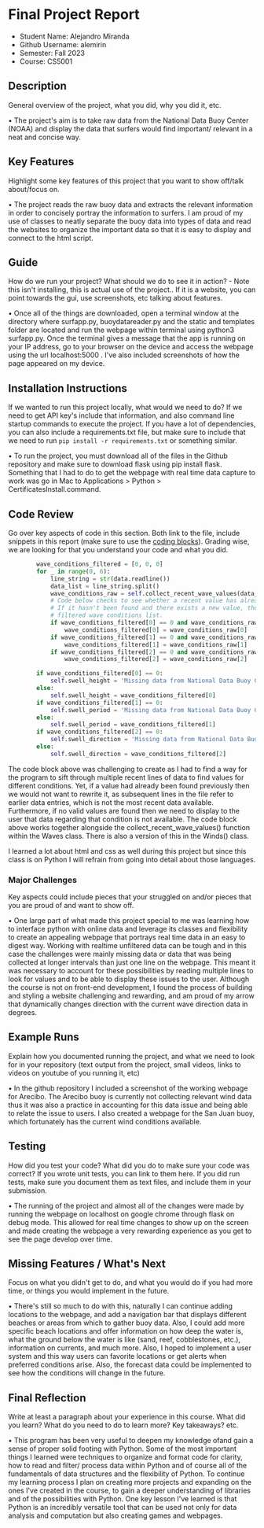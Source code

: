# Final Project Report

* Student Name: Alejandro Miranda
* Github Username: alemirin
* Semester: Fall 2023
* Course: CS5001



## Description
General overview of the project, what you did, why you did it, etc.

• The project's aim is to take raw data from the National Data Buoy Center (NOAA) and display the data that surfers would find important/ relevant in a neat and concise way.

## Key Features
Highlight some key features of this project that you want to show off/talk about/focus on.

• The project reads the raw buoy data and extracts the relevant information in order to concisely portray the information to surfers. I am proud of my use of classes to neatly separate the buoy data into types of data and read the websites to organize the important data so that it is easy to display and connect to the html script.


## Guide
How do we run your project? What should we do to see it in action? - Note this isn't installing, this is actual use of the project.. If it is a website, you can point towards the gui, use screenshots, etc talking about features.

• Once all of the things are downloaded, open a terminal window at the directory where surfapp.py, buoydatareader.py and the static and templates folder are located and run the webpage within terminal using python3 surfapp.py. Once the terminal gives a message that the app is running on your IP address, go to your browser on the device and access the webpage using the url localhost:5000 . I've also included screenshots of how the page appeared on my device.



## Installation Instructions
If we wanted to run this project locally, what would we need to do?  If we need to get API key's include that information, and also command line startup commands to execute the project. If you have a lot of dependencies, you can also include a requirements.txt file, but make sure to include that we need to run `pip install -r requirements.txt` or something similar.

• To run the project, you must download all of the files in the Github repository and make sure to download flask using pip install flask. Something that I had to do to get the webpage with real time data capture to work was go in Mac to Applications > Python > CertificatesInstall.command.

## Code Review
Go over key aspects of code in this section. Both link to the file, include snippets in this report (make sure to use the [coding blocks](https://github.com/adam-p/markdown-here/wiki/Markdown-Cheatsheet#code)).  Grading wise, we are looking for that you understand your code and what you did.

```python
        wave_conditions_filtered = [0, 0, 0]
        for _ in range(0, 6):
            line_string = str(data.readline())
            data_list = line_string.split()
            wave_conditions_raw = self.collect_recent_wave_values(data_list)
            # Code below checks to see whether a recent value has already been recorded
            # If it hasn't been found and there exists a new value, then assign that value to our
            # filtered wave conditions list.
            if wave_conditions_filtered[0] == 0 and wave_conditions_raw[0] != '':
                wave_conditions_filtered[0] = wave_conditions_raw[0]
            if wave_conditions_filtered[1] == 0 and wave_conditions_raw[1] != '':
                wave_conditions_filtered[1] = wave_conditions_raw[1]
            if wave_conditions_filtered[2] == 0 and wave_conditions_raw[2] != '':
                wave_conditions_filtered[2] = wave_conditions_raw[2]

        if wave_conditions_filtered[0] == 0:
            self.swell_height = 'Missing data from National Data Buoy Center.'
        else:
            self.swell_height = wave_conditions_filtered[0]
        if wave_conditions_filtered[1] == 0:
            self.swell_period = 'Missing data from National Data Buoy Center.'
        else:
            self.swell_period = wave_conditions_filtered[1]
        if wave_conditions_filtered[2] == 0:
            self.swell_direction = 'Missing data from National Data Buoy Center.'
        else:
            self.swell_direction = wave_conditions_filtered[2]
```

The code block above was challenging to create as I had to find a way for the program to sift through multiple recent lines of data to find values for different conditions. Yet, if a value had already been found previously then we would not want to rewrite it, as subsequent lines in the file refer to earlier data entries, which is not the most recent data available. Furthermore, if no valid values are found then we need to display to the user that data regarding that condition is not available. The code block above works together alongside the collect_recent_wave_values() function within the Waves class. There is also a version of this in the Winds() class.

I learned a lot about html and css as well during this project but since this class is on Python I will refrain from going into detail about those languages.

### Major Challenges
Key aspects could include pieces that your struggled on and/or pieces that you are proud of and want to show off.

• One large part of what made this project special to me was learning how to interface python with online data and leverage its classes and flexibility to create an appealing webpage that portrays real time data in an easy to digest way. Working with realtime unfiltered data can be tough and in this case the challenges were mainly missing data or data that was being collected at longer intervals than just one line on the webpage. This meant it was necessary to account for these possibilities by reading multiple lines to look for values and to be able to display these issues to the user. Although the course is not on front-end development, I found the process of building and styling a website challenging and rewarding, and am proud of my arrow that dynamically changes direction with the current wave direction data in degrees.


## Example Runs
Explain how you documented running the project, and what we need to look for in your repository (text output from the project, small videos, links to videos on youtube of you running it, etc)

• In the github repository I included a screenshot of the working webpage for Arecibo. The Arecibo buoy is currently not collecting relevant wind data thus it was also a practice in accounting for this data issue and being able to relate the issue to users. I also created a webpage for the San Juan buoy, which fortunately has the current wind conditions available.



## Testing
How did you test your code? What did you do to make sure your code was correct? If you wrote unit tests, you can link to them here. If you did run tests, make sure you document them as text files, and include them in your submission.

• The running of the project and almost all of the changes were made by running the webpage on localhost on google chrome through flask on debug mode. This allowed for real time changes to show up on the screen and made creating the webpage a very rewarding experience as you get to see the page develop over time.


## Missing Features / What's Next
Focus on what you didn't get to do, and what you would do if you had more time, or things you would implement in the future.

• There's still so much to do with this, naturally I can continue adding locations to the webpage, and add a navigation bar that displays different beaches or areas from which to gather buoy data. Also, I could add more specific beach locations and offer information on how deep the water is, what the ground below the water is like (sand, reef, cobblestones, etc.), information on currents, and much more. Also, I hoped to implement a user system and this way users can favorite locations or get alerts when preferred conditions arise. Also, the forecast data could be implemented to see how the conditions will change in the future.

## Final Reflection
Write at least a paragraph about your experience in this course. What did you learn? What do you need to do to learn more? Key takeaways? etc.

• This program has been very useful to deepen my knowledge  ofand gain a sense of proper solid footing with Python. Some of the most important things I learned were techniques to organize and format code for clarity, how to read and filter/ process data within Python and of course all of the fundamentals of data structures and the flexibility of Python. To continue my learning process I plan on creating more projects and expanding on the ones I've created in the course, to gain a deeper understanding of libraries and of the possibilities with Python. One key lesson I've learned is that Python is an incredibly versatile tool that can be used not only for data analysis and computation but also  creating games and webpages.
